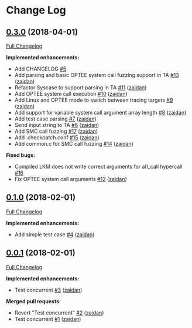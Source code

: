 # Change Log

## [0.3.0](https://github.com/zaidan/optee_agent/tree/0.3.0) (2018-04-01)

[Full Changelog](https://github.com/zaidan/optee_agent/compare/0.1.0...0.3.0)

**Implemented enhancements:**

- Add CHANGELOG [\#5](https://github.com/zaidan/optee_agent/issues/5)
- Add parsing and basic OPTEE system call fuzzing support in TA [\#13](https://github.com/zaidan/optee_agent/pull/13) ([zaidan](https://github.com/zaidan))
- Refactor Syscase to support parsing in TA [\#11](https://github.com/zaidan/optee_agent/pull/11) ([zaidan](https://github.com/zaidan))
- Add OPTEE system call execution [\#10](https://github.com/zaidan/optee_agent/pull/10) ([zaidan](https://github.com/zaidan))
-  Add Linux and OPTEE mode to switch between tracing targets [\#9](https://github.com/zaidan/optee_agent/pull/9) ([zaidan](https://github.com/zaidan))
- Add support for variable system call argument array length [\#8](https://github.com/zaidan/optee_agent/pull/8) ([zaidan](https://github.com/zaidan))
- Add test case parsing [\#7](https://github.com/zaidan/optee_agent/pull/7) ([zaidan](https://github.com/zaidan))
- Send input string to TA [\#6](https://github.com/zaidan/optee_agent/pull/6) ([zaidan](https://github.com/zaidan))
- Add SMC call fuzzing [\#17](https://github.com/zaidan/optee_agent/pull/17) ([zaidan](https://github.com/zaidan))
- Add .checkpatch.conf [\#15](https://github.com/zaidan/optee_agent/pull/15) ([zaidan](https://github.com/zaidan))
- Add common.c for SMC call fuzzing [\#14](https://github.com/zaidan/optee_agent/pull/14) ([zaidan](https://github.com/zaidan))

**Fixed bugs:**

- Compiled LKM does not write correct arguments for afl\_call hypercall [\#16](https://github.com/zaidan/optee_agent/issues/16)
- Fix OPTEE system call arguments [\#12](https://github.com/zaidan/optee_agent/pull/12) ([zaidan](https://github.com/zaidan))

## [0.1.0](https://github.com/zaidan/optee_agent/tree/0.1.0) (2018-02-01)

[Full Changelog](https://github.com/zaidan/optee_agent/compare/0.0.1...0.1.0)

**Implemented enhancements:**

- Add simple test case [\#4](https://github.com/zaidan/optee_agent/pull/4) ([zaidan](https://github.com/zaidan))

## [0.0.1](https://github.com/zaidan/optee_agent/tree/0.0.1) (2018-02-01)

[Full Changelog](https://github.com/zaidan/optee_agent/compare/fd6b1e5cc19ce001044784534c5148244bf7d253...0.0.1)

**Implemented enhancements:**

- Test concurrent [\#3](https://github.com/zaidan/optee_agent/pull/3) ([zaidan](https://github.com/zaidan))

**Merged pull requests:**

- Revert "Test concurrent" [\#2](https://github.com/zaidan/optee_agent/pull/2) ([zaidan](https://github.com/zaidan))
- Test concurrent [\#1](https://github.com/zaidan/optee_agent/pull/1) ([zaidan](https://github.com/zaidan))
